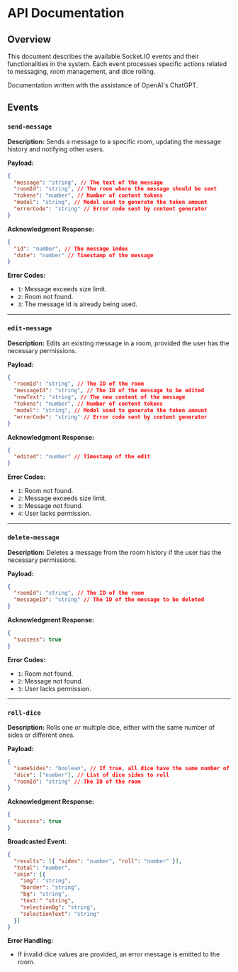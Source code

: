 # API Documentation

## Overview

This document describes the available Socket.IO events and their functionalities in the system. Each event processes specific actions related to messaging, room management, and dice rolling.

Documentation written with the assistance of OpenAI's ChatGPT.

## Events

### `send-message`

**Description:**
Sends a message to a specific room, updating the message history and notifying other users.

**Payload:**

```json
{
  "message": "string", // The text of the message
  "roomId": "string", // The room where the message should be sent
  "tokens": "number", // Number of content tokens
  "model": "string", // Model used to generate the token amount
  "errorCode": "string" // Error code sent by content generator
}
```

**Acknowledgment Response:**

```json
{
  "id": "number", // The message index
  "date": "number" // Timestamp of the message
}
```

**Error Codes:**

- `1`: Message exceeds size limit.
- `2`: Room not found.
- `3`: The message Id is already being used.

---

### `edit-message`

**Description:**
Edits an existing message in a room, provided the user has the necessary permissions.

**Payload:**

```json
{
  "roomId": "string", // The ID of the room
  "messageId": "string", // The ID of the message to be edited
  "newText": "string", // The new content of the message
  "tokens": "number", // Number of content tokens
  "model": "string", // Model used to generate the token amount
  "errorCode": "string" // Error code sent by content generator
}
```

**Acknowledgment Response:**

```json
{
  "edited": "number" // Timestamp of the edit
}
```

**Error Codes:**

- `1`: Room not found.
- `2`: Message exceeds size limit.
- `3`: Message not found.
- `4`: User lacks permission.

---

### `delete-message`

**Description:**
Deletes a message from the room history if the user has the necessary permissions.

**Payload:**

```json
{
  "roomId": "string", // The ID of the room
  "messageId": "string" // The ID of the message to be deleted
}
```

**Acknowledgment Response:**

```json
{
  "success": true
}
```

**Error Codes:**

- `1`: Room not found.
- `2`: Message not found.
- `3`: User lacks permission.

---

### `roll-dice`

**Description:**
Rolls one or multiple dice, either with the same number of sides or different ones.

**Payload:**

```json
{
  "sameSides": "boolean", // If true, all dice have the same number of sides
  "dice": ["number"], // List of dice sides to roll
  "roomId": "string" // The ID of the room
}
```

**Acknowledgment Response:**

```json
{
  "success": true
}
```

**Broadcasted Event:**

```json
{
  "results": [{ "sides": "number", "roll": "number" }],
  "total": "number",
  "skin": [{
    "img": "string",
    "border": "string",
    "bg": "string",
    "text:" "string",
    "selectionBg": "string",
    "selectionText": "string"
  }]
}
```

**Error Handling:**

- If invalid dice values are provided, an error message is emitted to the room.
